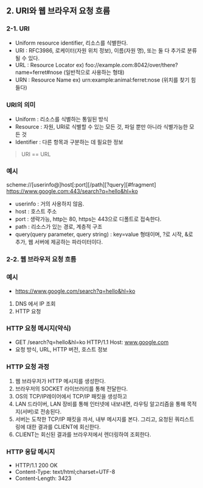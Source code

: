 ## 2. URI와 웹 브라우저 요청 흐름
### 2-1. URI
- Uniform resource identifier, 리소스를 식별한다.
- URI : RFC3986, 로케이터(자원 위치 정보), 이름(자원 명), 또는 둘 다 추가로 분류될 수 있다.
- URL : Resource Locator ex) foo://example.com:8042/over/there?name=ferret#nose (일반적으로 사용하는 형태)
- URN : Resource Name ex) urn:example:animal:ferret:nose (위치를 찾기 힘들다)

### URI의 의미
- Uniform : 리소스를 식별하는 통일된 방식
- Resource : 자원, URI로 식별할 수 있는 모든 것, 파일 뿐만 아니라 식별가능한 모든 것
- Identifier : 다른 항목과 구분하는 데 필요한 정보
> URI == URL

### 예시
scheme://[userinfo@]host[:port][/path][?query][#fragment]
https://www.google.com:443/search?q=hello&hl=ko
- userinfo : 거의 사용하지 않음.
- host : 호스트 주소
- port : 생략가능, http는 80, https는 443으로 디폴트로 접속한다.
- path : 리소스가 있는 경로, 계층적 구조
- query(query parameter, query string) : key=value 형태이며, ?로 시작, &로 추가, 웹 서버에 제공하는 파라미터이다.


### 2-2. 웹 브라우저 요청 흐름
### 예시
- https://www.google.com/search?q=hello&hl=ko
1. DNS 에서 IP 조회
2. HTTP 요청

### HTTP 요청 메시지(약식)
- GET /search?q=hello&hl=ko HTTP/1.1 Host: www.google.com
- 요청 방식, URL, HTTP 버전, 호스트 정보

### HTTP 요청 과정
1. 웹 브라우저가 HTTP 메시지를 생성한다.
2. 브라우저의 SOCKET 라이브러리를 통해 전달한다.
3. OS의 TCP/IP레이어에서 TCP/IP 패킷을 생성하고
4. LAN 드라이버, LAN 장비를 통해 인터넷에 내보내면, 라우팅 알고리즘을 통해 목적지(서버)로 전송된다.
5. 서버는 도착한 TCP/IP 패킷을 까서, 내부 메시지를 본다. 그리고, 요청된 쿼리스트링에 대한 결과를 CLIENT에 회신한다.
6. CLIENT는 회신된 결과를 브라우저에서 렌더링하여 조회한다.

### HTTP 응답 메시지
- HTTP/1.1 200 OK
- Content-Type: text/html;charset=UTF-8
- Content-Length: 3423

